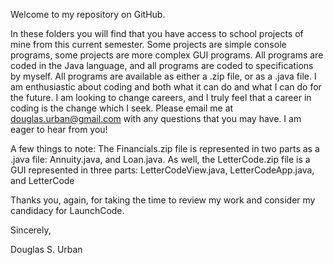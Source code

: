 

Welcome to my repository on GitHub.

In these folders you will find that you have access to school projects of mine from this current semester.
Some projects are simple console programs, some projects are more complex GUI programs. 
All programs are coded in the Java language, and all programs are coded to specifications by myself. 
All programs are available as either a .zip file, or as a .java file.
I am enthusiastic about coding and both what it can do and what I can do for the future. I am looking to change careers, and I truly feel that a career in coding is the change which I seek.  Please email me at douglas.urban@gmail.com with any questions that you may have. I am eager to hear from you! 


A few things to note: The Financials.zip file is represented in two parts as a .java file: Annuity.java, and Loan.java.
As well, the LetterCode.zip file is a GUI represented in three parts: LetterCodeView.java, LetterCodeApp.java, and LetterCode

Thanks you, again, for taking the time to review my work and consider my candidacy for LaunchCode.

Sincerely, 

Douglas S. Urban
